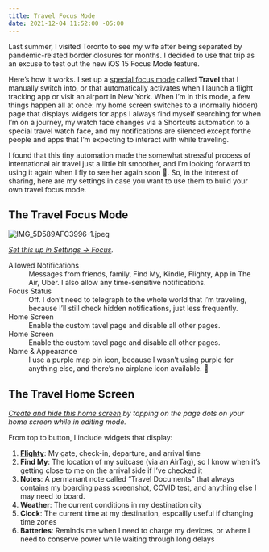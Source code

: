 ```yaml
---
title: Travel Focus Mode
date: 2021-12-04 11:52:00 -05:00
---
```


Last summer, I visited Toronto to see my wife after being separated by pandemic-related border closures for months. I decided to use that trip as an excuse to test out the new iOS 15 Focus Mode feature.

Here’s how it works. I set up a [special focus mode](https://twitter.com/mb/status/1429069655629500416) called **Travel** that I manually switch into, or that automatically activates when I launch a flight tracking app or visit an airport in New York. When I’m in this mode, a few things happen all at once: my home screen switches to a (normally hidden) page that displays widgets for apps I always find myself searching for when I’m on a journey, my watch face changes via a Shortcuts automation to a special travel watch face, and my notifications are silenced except forthe people and apps that I’m expecting to interact with while traveling.

I found that this tiny automation made the somewhat stressful process of international air travel just a little bit smoother, and I’m looking forward to using it again when I fly to see her again soon 🤞. So, in the interest of sharing, here are my settings in case you want to use them to build your own travel focus mode.

## The Travel Focus Mode
![IMG_5D589AFC3996-1.jpeg](/uploads/IMG_5D589AFC3996-1.jpeg)

*[Set this up in Settings → Focus](https://support.apple.com/en-us/HT212608).*

<dl>
  <dt>Allowed Notifications</dt>
  <dd>Messages from friends, family, Find My, Kindle, Flighty, App in The Air, Uber. I also allow any time-sensitive notifications.</dd>
  <dt>Focus Status</dt>
  <dd>Off. I don’t need to telegraph to the whole world that I’m traveling, because I’ll still check hidden notifications, just less frequently.</dd>
  <dt>Home Screen</dt>
  <dd>Enable the custom tavel page and disable all other pages.</dd>
  <dt>Home Screen</dt>
  <dd>Enable the custom tavel page and disable all other pages.</dd>
  <dt>Name & Appearance</dt>
  <dd>I use a purple map pin icon, because I wasn’t using purple for anything else, and there’s no airplane icon available. 📍</dd>
</dl>

## The Travel Home Screen

*[Create and hide this home screen](https://support.apple.com/en-me/HT211345) by tapping on the page dots on your home screen while in editing mode.*

From top to button, I include widgets that display:

1. **[Flighty](https://www.flightyapp.com)**: My gate, check-in, departure, and arrival time
2. **Find My**: The location of my suitcase (via an AirTag), so I know when it’s getting close to me on the arrival side if I’ve checked it
3. **Notes**: A permanant note called “Travel Documents” that always contains my boarding pass screenshot, COVID test, and anything else I may need to board.
4. **Weather**: The current conditions in my destination city
5. **Clock**: The current time at my destination, espcailly useful if changing time zones
6. **Batteries**: Reminds me when I need to charge my devices, or where I need to conserve power while waiting through long delays